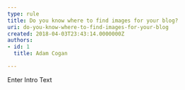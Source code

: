 ```yaml
---
type: rule
title: Do you know where to find images for your blog?
uri: do-you-know-where-to-find-images-for-your-blog
created: 2018-04-03T23:43:14.0000000Z
authors:
- id: 1
  title: Adam Cogan

---
```




<span class='intro'> Enter Intro Text </span>




